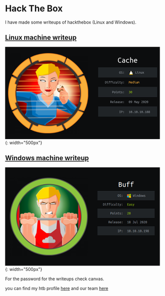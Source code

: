 # Hack The Box

I have made some writeups of hackthebox (Linux and Windows).

## [Linux machine writeup](https://www.merlijnvermeer.nl/writeups/merlijnvermeerhtblinux.pdf)

![Linux machine writeup](cache.png){: width="500px"}

## [Windows machine writeup](https://www.merlijnvermeer.nl/writeups/merlijnvermeerhtbwindows.pdf)

![Windows machine writeup](buff.png){: width="500px"}

For the password for the writeups check canvas.

<script src="https://www.hackthebox.eu/badge/268216"></script>

you can find my htb profile [here](https://www.hackthebox.eu/profile/268216) and our team [here](https://www.hackthebox.eu/teams/profile/3155)
